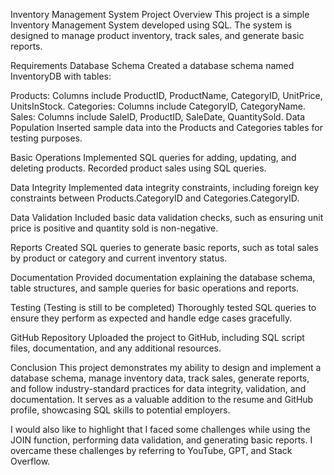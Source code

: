 Inventory Management System
Project Overview
This project is a simple Inventory Management System developed using SQL. The system is designed to manage product inventory, track sales, and generate basic reports.

Requirements
Database Schema
Created a database schema named InventoryDB with tables:

Products: Columns include ProductID, ProductName, CategoryID, UnitPrice, UnitsInStock.
Categories: Columns include CategoryID, CategoryName.
Sales: Columns include SaleID, ProductID, SaleDate, QuantitySold.
Data Population
Inserted sample data into the Products and Categories tables for testing purposes.

Basic Operations
Implemented SQL queries for adding, updating, and deleting products. Recorded product sales using SQL queries.

Data Integrity
Implemented data integrity constraints, including foreign key constraints between Products.CategoryID and Categories.CategoryID.

Data Validation
Included basic data validation checks, such as ensuring unit price is positive and quantity sold is non-negative.

Reports
Created SQL queries to generate basic reports, such as total sales by product or category and current inventory status.

Documentation
Provided documentation explaining the database schema, table structures, and sample queries for basic operations and reports.

Testing (Testing is still to be completed)
Thoroughly tested SQL queries to ensure they perform as expected and handle edge cases gracefully.

GitHub Repository
Uploaded the project to GitHub, including SQL script files, documentation, and any additional resources.

Conclusion
This project demonstrates my ability to design and implement a database schema, manage inventory data, track sales, generate reports, and follow industry-standard practices for data integrity, validation, and documentation. It serves as a valuable addition to the resume and GitHub profile, showcasing SQL skills to potential employers.

I would also like to highlight that I faced some challenges while using the JOIN function, performing data validation, and generating basic reports. I overcame these challenges by referring to YouTube, GPT, and Stack Overflow.
